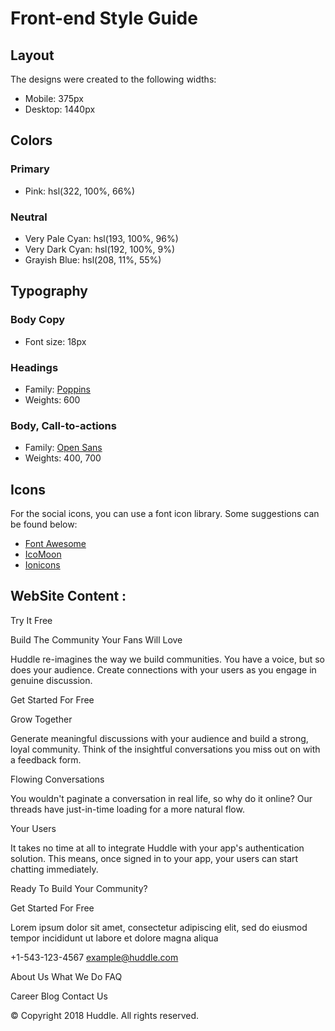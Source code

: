 # Front-end Style Guide

## Layout

The designs were created to the following widths:

- Mobile: 375px
- Desktop: 1440px

## Colors

### Primary

- Pink: hsl(322, 100%, 66%)

### Neutral

- Very Pale Cyan: hsl(193, 100%, 96%)
- Very Dark Cyan: hsl(192, 100%, 9%)
- Grayish Blue: hsl(208, 11%, 55%)

## Typography

### Body Copy

- Font size: 18px

### Headings

- Family: [Poppins](https://fonts.google.com/specimen/Poppins)
- Weights: 600

### Body, Call-to-actions

- Family: [Open Sans](https://fonts.google.com/specimen/Open+Sans)
- Weights: 400, 700

## Icons

For the social icons, you can use a font icon library. Some suggestions can be found below:

- [Font Awesome](https://fontawesome.com/)
- [IcoMoon](https://icomoon.io/)
- [Ionicons](https://ionicons.com/)

## WebSite Content :

Try It Free

Build The Community Your Fans Will Love

Huddle re-imagines the way we build communities. You have a voice, but so does your audience.
Create connections with your users as you engage in genuine discussion.

Get Started For Free

Grow Together

Generate meaningful discussions with your audience and build a strong, loyal community.
Think of the insightful conversations you miss out on with a feedback form.

Flowing Conversations

You wouldn't paginate a conversation in real life, so why do it online? Our threads
have just-in-time loading for a more natural flow.

Your Users

It takes no time at all to integrate Huddle with your app's authentication solution.
This means, once signed in to your app, your users can start chatting immediately.

Ready To Build Your Community?

Get Started For Free

Lorem ipsum dolor sit amet, consectetur adipiscing elit, sed do eiusmod tempor
incididunt ut labore et dolore magna aliqua

+1-543-123-4567
example@huddle.com

About Us
What We Do
FAQ

Career
Blog
Contact Us

&copy; Copyright 2018 Huddle. All rights reserved.

